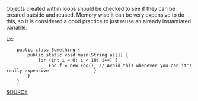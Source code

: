 Objects created within loops should be checked to see if they can be created outside and reused.
Memory wise it can be very expensive to do this, so it is considered a good practice to just reuse an already instantiated variable.

Ex:

		public class Something { 
			public static void main(String as[]) { 
				for (int i = 0; i < 10; i++) { 
					Foo f = new Foo(); // Avoid this whenever you can it's really expensive 				} 
			}
		}

[SOURCE](http://pmd.sourceforge.net/pmd-5.3.2/pmd-java/rules/java/optimizations.html#AvoidInstantiatingObjectsInLoops)
